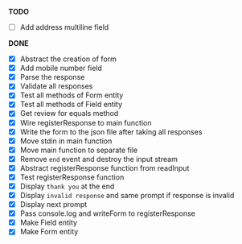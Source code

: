 **TODO**

- [ ] Add address multiline field

**DONE**

- [x] Abstract the creation of form
- [x] Add mobile number field
- [x] Parse the response
- [x] Validate all responses
- [x] Test all methods of Form entity
- [x] Test all methods of Field entity
- [x] Get review for equals method
- [x] Wire registerResponse to main function
- [x] Write the form to the json file after taking all responses
- [x] Move stdin in main function
- [x] Move main function to separate file
- [x] Remove `end` event and destroy the input stream
- [x] Abstract registerResponse function from readInput
- [x] Test registerResponse function 
- [x] Display `thank you` at the end 
- [x] Display `invalid response` and same prompt if response is invalid  
- [x] Display next prompt
- [x] Pass console.log and writeForm to registerResponse 
- [x] Make Field entity
- [x] Make Form entity
